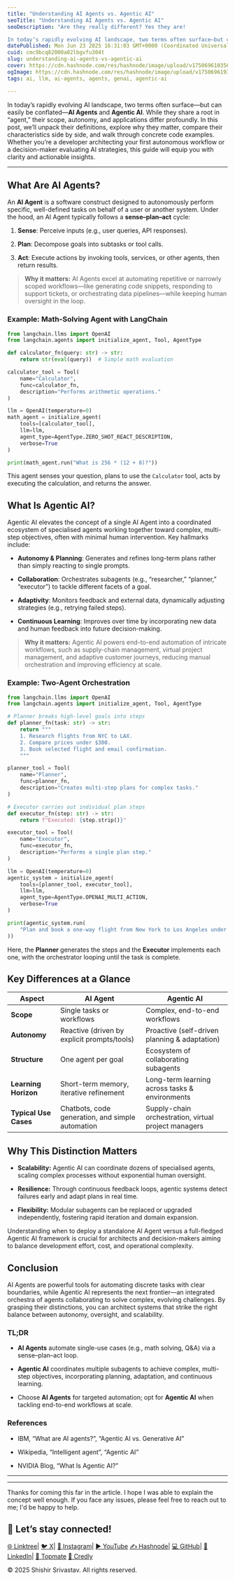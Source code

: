 ```yaml
---
title: "Understanding AI Agents vs. Agentic AI"
seoTitle: "Understanding AI Agents vs. Agentic AI"
seoDescription: "Are they really different? Yes they are!

In today’s rapidly evolving AI landscape, two terms often surface—but can easily be conflated—AI Agents and Agenti"
datePublished: Mon Jun 23 2025 16:31:03 GMT+0000 (Coordinated Universal Time)
cuid: cmc9bcq82000a02lbgvfu304t
slug: understanding-ai-agents-vs-agentic-ai
cover: https://cdn.hashnode.com/res/hashnode/image/upload/v1750696103561/e76f6f04-91db-41e5-9403-c870424d307e.png
ogImage: https://cdn.hashnode.com/res/hashnode/image/upload/v1750696193146/344ec185-10ea-410a-9681-83ae02a1130f.png
tags: ai, llm, ai-agents, agents, genai, agentic-ai

---
```


In today’s rapidly evolving AI landscape, two terms often surface—but can easily be conflated—**AI Agents** and **Agentic AI**. While they share a root in “agent,” their scope, autonomy, and applications differ profoundly. In this post, we’ll unpack their definitions, explore why they matter, compare their characteristics side by side, and walk through concrete code examples. Whether you’re a developer architecting your first autonomous workflow or a decision-maker evaluating AI strategies, this guide will equip you with clarity and actionable insights.

---

## What Are AI Agents?

An **AI Agent** is a software construct designed to autonomously perform specific, well-defined tasks on behalf of a user or another system. Under the hood, an AI Agent typically follows a **sense–plan–act** cycle:

1. **Sense**: Perceive inputs (e.g., user queries, API responses).
    
2. **Plan**: Decompose goals into subtasks or tool calls.
    
3. **Act**: Execute actions by invoking tools, services, or other agents, then return results.
    

> **Why it matters:** AI Agents excel at automating repetitive or narrowly scoped workflows—like generating code snippets, responding to support tickets, or orchestrating data pipelines—while keeping human oversight in the loop.

### Example: Math-Solving Agent with LangChain

```python
from langchain.llms import OpenAI
from langchain.agents import initialize_agent, Tool, AgentType

def calculator_fn(query: str) -> str:
    return str(eval(query))  # Simple math evaluation

calculator_tool = Tool(
    name="Calculator",
    func=calculator_fn,
    description="Performs arithmetic operations."
)

llm = OpenAI(temperature=0)
math_agent = initialize_agent(
    tools=[calculator_tool],
    llm=llm,
    agent_type=AgentType.ZERO_SHOT_REACT_DESCRIPTION,
    verbose=True
)

print(math_agent.run("What is 256 * (12 + 8)?"))
```

This agent senses your question, plans to use the `Calculator` tool, acts by executing the calculation, and returns the answer.

## What Is Agentic AI?

Agentic AI elevates the concept of a single AI Agent into a coordinated ecosystem of specialised agents working together toward complex, multi-step objectives, often with minimal human intervention. Key hallmarks include:

* **Autonomy & Planning**: Generates and refines long-term plans rather than simply reacting to single prompts.
    
* **Collaboration**: Orchestrates subagents (e.g., “researcher,” “planner,” “executor”) to tackle different facets of a goal.
    
* **Adaptivity**: Monitors feedback and external data, dynamically adjusting strategies (e.g., retrying failed steps).
    
* **Continuous Learning**: Improves over time by incorporating new data and human feedback into future decision-making.
    

> **Why it matters:** Agentic AI powers end-to-end automation of intricate workflows, such as supply-chain management, virtual project management, and adaptive customer journeys, reducing manual orchestration and improving efficiency at scale.

### Example: Two-Agent Orchestration

```python
from langchain.llms import OpenAI
from langchain.agents import initialize_agent, Tool, AgentType

# Planner breaks high-level goals into steps
def planner_fn(task: str) -> str:
    return """
    1. Research flights from NYC to LAX.
    2. Compare prices under $300.
    3. Book selected flight and email confirmation.
    """

planner_tool = Tool(
    name="Planner",
    func=planner_fn,
    description="Creates multi-step plans for complex tasks."
)

# Executor carries out individual plan steps
def executor_fn(step: str) -> str:
    return f"Executed: {step.strip()}"

executor_tool = Tool(
    name="Executor",
    func=executor_fn,
    description="Performs a single plan step."
)

llm = OpenAI(temperature=0)
agentic_system = initialize_agent(
    tools=[planner_tool, executor_tool],
    llm=llm,
    agent_type=AgentType.OPENAI_MULTI_ACTION,
    verbose=True
)

print(agentic_system.run(
    "Plan and book a one-way flight from New York to Los Angeles under $300."
))
```

Here, the **Planner** generates the steps and the **Executor** implements each one, with the orchestrator looping until the task is complete.

## Key Differences at a Glance

| Aspect | AI Agent | Agentic AI |
| --- | --- | --- |
| **Scope** | Single tasks or workflows | Complex, end-to-end workflows |
| **Autonomy** | Reactive (driven by explicit prompts/tools) | Proactive (self-driven planning & adaptation) |
| **Structure** | One agent per goal | Ecosystem of collaborating subagents |
| **Learning Horizon** | Short-term memory, iterative refinement | Long-term learning across tasks & environments |
| **Typical Use Cases** | Chatbots, code generation, and simple automation | Supply-chain orchestration, virtual project managers |

## Why This Distinction Matters

* **Scalability:** Agentic AI can coordinate dozens of specialised agents, scaling complex processes without exponential human oversight.
    
* **Resilience:** Through continuous feedback loops, agentic systems detect failures early and adapt plans in real time.
    
* **Flexibility:** Modular subagents can be replaced or upgraded independently, fostering rapid iteration and domain expansion.
    

Understanding when to deploy a standalone AI Agent versus a full-fledged Agentic AI framework is crucial for architects and decision-makers aiming to balance development effort, cost, and operational complexity.

## Conclusion

AI Agents are powerful tools for automating discrete tasks with clear boundaries, while Agentic AI represents the next frontier—an integrated orchestra of agents collaborating to solve complex, evolving challenges. By grasping their distinctions, you can architect systems that strike the right balance between autonomy, oversight, and scalability.

### TL;DR

* **AI Agents** automate single-use cases (e.g., math solving, Q&A) via a sense–plan–act loop.
    
* **Agentic AI** coordinates multiple subagents to achieve complex, multi-step objectives, incorporating planning, adaptation, and continuous learning.
    
* Choose **AI Agents** for targeted automation; opt for **Agentic AI** when tackling end-to-end workflows at scale.
    

### References

* IBM, “What are AI agents?”, “Agentic AI vs. Generative AI”
    
* Wikipedia, “Intelligent agent”, “Agentic AI”
    
* NVIDIA Blog, “What Is Agentic AI?”
    

---

---

Thanks for coming this far in the article. I hope I was able to explain the concept well enough. If you face any issues, please feel free to reach out to me; I'd be happy to help.

## 🔗 Let’s stay connected!

[🌐 Linktree](https://linktr.ee/shishirsrivastav)| [🐦 X](https://x.com/shishir_who)| [📸 Instagram](https://www.instagram.com/programmatic.ly)| [▶️ YouTube](https://www.youtube.com/channel/UCCZiCzPtg9pmDwChJ4ROIpA) [✍️ Hashnode](https://hashnode.com/@ShishirSrivastav)| [💻 GitHub](https://github.com/Shishir420-GIT)| [🔗 LinkedIn](https://www.linkedin.com/in/shishir-srivastav)| [🤝 Topmate](https://topmate.io/shishir_srivastav) [🏅 Credly](https://www.credly.com/users/shishir-srivastav-who)

© 2025 Shishir Srivastav. All rights reserved.